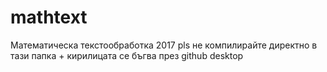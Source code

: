 # mathtext
Математическа текстообработка 2017
pls не компилирайте директно в тази папка + кирилицата се бъгва през github desktop
